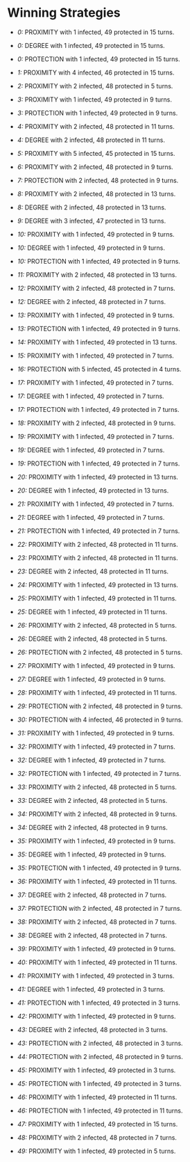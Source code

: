 # Winning Strategies

* _0:_ PROXIMITY with 1 infected, 49 protected in 15 turns.


* _0:_ DEGREE with 1 infected, 49 protected in 15 turns.


* _0:_ PROTECTION with 1 infected, 49 protected in 15 turns.


* _1:_ PROXIMITY with 4 infected, 46 protected in 15 turns.


* _2:_ PROXIMITY with 2 infected, 48 protected in 5 turns.


* _3:_ PROXIMITY with 1 infected, 49 protected in 9 turns.


* _3:_ PROTECTION with 1 infected, 49 protected in 9 turns.


* _4:_ PROXIMITY with 2 infected, 48 protected in 11 turns.


* _4:_ DEGREE with 2 infected, 48 protected in 11 turns.


* _5:_ PROXIMITY with 5 infected, 45 protected in 15 turns.


* _6:_ PROXIMITY with 2 infected, 48 protected in 9 turns.


* _7:_ PROTECTION with 2 infected, 48 protected in 9 turns.


* _8:_ PROXIMITY with 2 infected, 48 protected in 13 turns.


* _8:_ DEGREE with 2 infected, 48 protected in 13 turns.


* _9:_ DEGREE with 3 infected, 47 protected in 13 turns.


* _10:_ PROXIMITY with 1 infected, 49 protected in 9 turns.


* _10:_ DEGREE with 1 infected, 49 protected in 9 turns.


* _10:_ PROTECTION with 1 infected, 49 protected in 9 turns.


* _11:_ PROXIMITY with 2 infected, 48 protected in 13 turns.


* _12:_ PROXIMITY with 2 infected, 48 protected in 7 turns.


* _12:_ DEGREE with 2 infected, 48 protected in 7 turns.


* _13:_ PROXIMITY with 1 infected, 49 protected in 9 turns.


* _13:_ PROTECTION with 1 infected, 49 protected in 9 turns.


* _14:_ PROXIMITY with 1 infected, 49 protected in 13 turns.


* _15:_ PROXIMITY with 1 infected, 49 protected in 7 turns.


* _16:_ PROTECTION with 5 infected, 45 protected in 4 turns.


* _17:_ PROXIMITY with 1 infected, 49 protected in 7 turns.


* _17:_ DEGREE with 1 infected, 49 protected in 7 turns.


* _17:_ PROTECTION with 1 infected, 49 protected in 7 turns.


* _18:_ PROXIMITY with 2 infected, 48 protected in 9 turns.


* _19:_ PROXIMITY with 1 infected, 49 protected in 7 turns.


* _19:_ DEGREE with 1 infected, 49 protected in 7 turns.


* _19:_ PROTECTION with 1 infected, 49 protected in 7 turns.


* _20:_ PROXIMITY with 1 infected, 49 protected in 13 turns.


* _20:_ DEGREE with 1 infected, 49 protected in 13 turns.


* _21:_ PROXIMITY with 1 infected, 49 protected in 7 turns.


* _21:_ DEGREE with 1 infected, 49 protected in 7 turns.


* _21:_ PROTECTION with 1 infected, 49 protected in 7 turns.


* _22:_ PROXIMITY with 2 infected, 48 protected in 11 turns.


* _23:_ PROXIMITY with 2 infected, 48 protected in 11 turns.


* _23:_ DEGREE with 2 infected, 48 protected in 11 turns.


* _24:_ PROXIMITY with 1 infected, 49 protected in 13 turns.


* _25:_ PROXIMITY with 1 infected, 49 protected in 11 turns.


* _25:_ DEGREE with 1 infected, 49 protected in 11 turns.


* _26:_ PROXIMITY with 2 infected, 48 protected in 5 turns.


* _26:_ DEGREE with 2 infected, 48 protected in 5 turns.


* _26:_ PROTECTION with 2 infected, 48 protected in 5 turns.


* _27:_ PROXIMITY with 1 infected, 49 protected in 9 turns.


* _27:_ DEGREE with 1 infected, 49 protected in 9 turns.


* _28:_ PROXIMITY with 1 infected, 49 protected in 11 turns.


* _29:_ PROTECTION with 2 infected, 48 protected in 9 turns.


* _30:_ PROTECTION with 4 infected, 46 protected in 9 turns.


* _31:_ PROXIMITY with 1 infected, 49 protected in 9 turns.


* _32:_ PROXIMITY with 1 infected, 49 protected in 7 turns.


* _32:_ DEGREE with 1 infected, 49 protected in 7 turns.


* _32:_ PROTECTION with 1 infected, 49 protected in 7 turns.


* _33:_ PROXIMITY with 2 infected, 48 protected in 5 turns.


* _33:_ DEGREE with 2 infected, 48 protected in 5 turns.


* _34:_ PROXIMITY with 2 infected, 48 protected in 9 turns.


* _34:_ DEGREE with 2 infected, 48 protected in 9 turns.


* _35:_ PROXIMITY with 1 infected, 49 protected in 9 turns.


* _35:_ DEGREE with 1 infected, 49 protected in 9 turns.


* _35:_ PROTECTION with 1 infected, 49 protected in 9 turns.


* _36:_ PROXIMITY with 1 infected, 49 protected in 11 turns.


* _37:_ DEGREE with 2 infected, 48 protected in 7 turns.


* _37:_ PROTECTION with 2 infected, 48 protected in 7 turns.


* _38:_ PROXIMITY with 2 infected, 48 protected in 7 turns.


* _38:_ DEGREE with 2 infected, 48 protected in 7 turns.


* _39:_ PROXIMITY with 1 infected, 49 protected in 9 turns.


* _40:_ PROXIMITY with 1 infected, 49 protected in 11 turns.


* _41:_ PROXIMITY with 1 infected, 49 protected in 3 turns.


* _41:_ DEGREE with 1 infected, 49 protected in 3 turns.


* _41:_ PROTECTION with 1 infected, 49 protected in 3 turns.


* _42:_ PROXIMITY with 1 infected, 49 protected in 9 turns.


* _43:_ DEGREE with 2 infected, 48 protected in 3 turns.


* _43:_ PROTECTION with 2 infected, 48 protected in 3 turns.


* _44:_ PROTECTION with 2 infected, 48 protected in 9 turns.


* _45:_ PROXIMITY with 1 infected, 49 protected in 3 turns.


* _45:_ PROTECTION with 1 infected, 49 protected in 3 turns.


* _46:_ PROXIMITY with 1 infected, 49 protected in 11 turns.


* _46:_ PROTECTION with 1 infected, 49 protected in 11 turns.


* _47:_ PROXIMITY with 1 infected, 49 protected in 15 turns.


* _48:_ PROXIMITY with 2 infected, 48 protected in 7 turns.


* _49:_ PROXIMITY with 1 infected, 49 protected in 5 turns.


